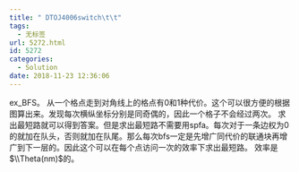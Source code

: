 ```yaml
---
title: " DTOJ4006switch\t\t"
tags:
  - 无标签
url: 5272.html
id: 5272
categories:
  - Solution
date: 2018-11-23 12:36:06
---
```


ex_BFS。 从一个格点走到对角线上的格点有0和1种代价。这个可以很方便的根据图算出来。发现每次横纵坐标分别是同奇偶的，因此一个格子不会经过两次。 求出最短路就可以得到答案。但是求出最短路不需要用spfa。每次对于一条边权为0的就加在队头，否则就加在队尾。那么每次bfs一定是先增广同代价的联通块再增广到下一层的。因此这个可以在每个点访问一次的效率下求出最短路。 效率是$\\Theta(nm)$的。